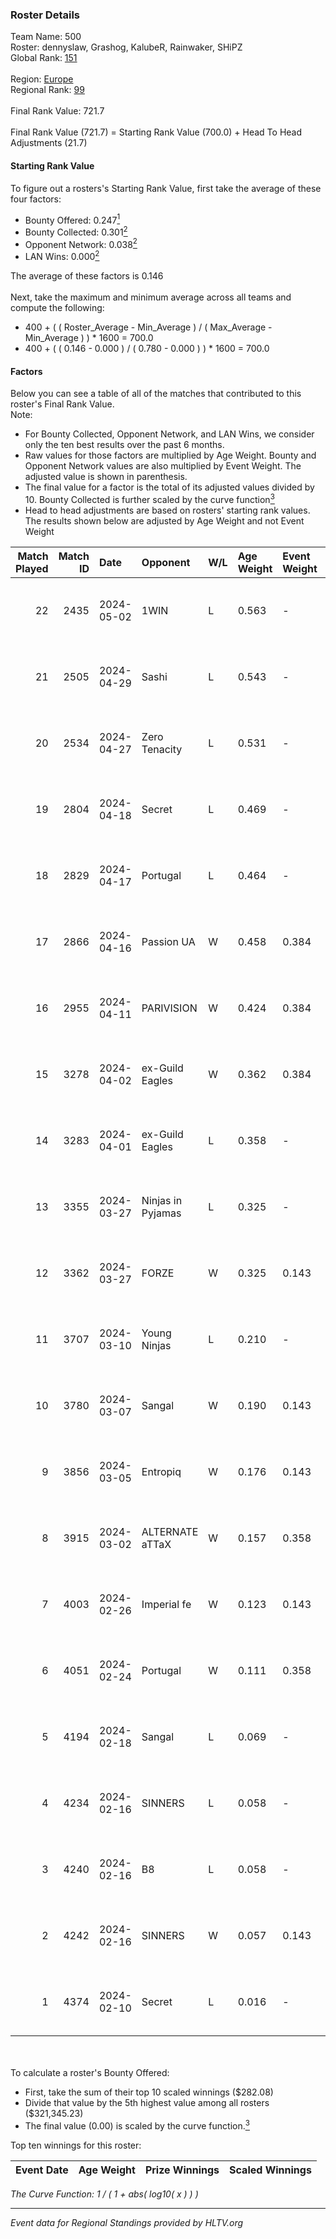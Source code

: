 ### Roster Details<br />
Team Name: 500<br />
Roster: dennyslaw, Grashog, KalubeR, Rainwaker, SHiPZ<br />
Global Rank: [151](../standings_global.md)<br />
<br />
Region: [Europe]( ../standings_europe.md)<br />
Regional Rank: [99]( ../standings_europe.md)<br />
<br />
Final Rank Value:  721.7<br />
<br />
Final Rank Value (721.7) = Starting Rank Value (700.0) + Head To Head Adjustments (21.7)<br />

#### Starting Rank Value<br />
To figure out a rosters's Starting Rank Value, first take the average of these four factors:<br />
- Bounty Offered: 0.247[<sup>1</sup>](#table2)
- Bounty Collected: 0.301[<sup>2</sup>](#table1)
- Opponent Network: 0.038[<sup>2</sup>](#table1)
- LAN Wins: 0.000[<sup>2</sup>](#table1)

The average of these factors is 0.146<br />
<br />
Next, take the maximum and minimum average across all teams and compute the following:<br />
- 400 + ( ( Roster_Average - Min_Average ) / ( Max_Average - Min_Average ) ) * 1600 = 700.0
- 400 + ( ( 0.146 - 0.000 ) / ( 0.780 - 0.000 ) ) * 1600 = 700.0


#### Factors<br />
Below you can see a table of all of the matches that contributed to this roster's Final Rank Value.<br />
Note:<br />

- For Bounty Collected, Opponent Network, and LAN Wins, we consider only the ten best results over the past 6 months.
- Raw values for those factors are multiplied by Age Weight. Bounty and Opponent Network values are also multiplied by Event Weight. The adjusted value is shown in parenthesis.
- The final value for a factor is the total of its adjusted values divided by 10. Bounty Collected is further scaled by the curve function[<sup>3</sup>](#curveFunction)
- Head to head adjustments are based on rosters' starting rank values. The results shown below are adjusted by Age Weight and not Event Weight
<span id="table1"></span><br />


| Match Played | Match ID | Date       | Opponent          | W/L | Age Weight | Event Weight | Bounty Collected | Opponent Network | LAN Wins  | H2H Adj. | Roster                                        |
| -: | -: | :- | :- | :- | :- | :- | :- | :- | :- | -: | :- |
|           22 |     2435 | 2024-05-02 | 1WIN              | L   | 0.563      | -            | -                | -                | -         |    -4.02 | dennyslaw, Grashog, KalubeR, Rainwaker, SHiPZ |
|           21 |     2505 | 2024-04-29 | Sashi             | L   | 0.543      | -            | -                | -                | -         |    -1.29 | dennyslaw, Grashog, Rainwaker, REDSTAR, SHiPZ |
|           20 |     2534 | 2024-04-27 | Zero Tenacity     | L   | 0.531      | -            | -                | -                | -         |    -2.26 | dennyslaw, Grashog, Rainwaker, REDSTAR, SHiPZ |
|           19 |     2804 | 2024-04-18 | Secret            | L   | 0.469      | -            | -                | -                | -         |   -11.04 | dennyslaw, Grashog, Rainwaker, REDSTAR, SHiPZ |
|           18 |     2829 | 2024-04-17 | Portugal          | L   | 0.464      | -            | -                | -                | -         |    -8.48 | dennyslaw, Grashog, Rainwaker, REDSTAR, SHiPZ |
|           17 |     2866 | 2024-04-16 | Passion UA        | W   | 0.458      | 0.384        | 0.173 (0.030)    | 1.000 (0.176)    | 0 (0.000) |    12.28 | dennyslaw, Grashog, Rainwaker, REDSTAR, SHiPZ |
|           16 |     2955 | 2024-04-11 | PARIVISION        | W   | 0.424      | 0.384        | 0.017 (0.003)    | 0.565 (0.092)    | 0 (0.000) |    11.78 | dennyslaw, Grashog, Rainwaker, REDSTAR, SHiPZ |
|           15 |     3278 | 2024-04-02 | ex-Guild Eagles   | W   | 0.362      | 0.384        | 0.007 (0.001)    | 0.213 (0.030)    | 0 (0.000) |     7.11 | dennyslaw, Grashog, Rainwaker, REDSTAR, SHiPZ |
|           14 |     3283 | 2024-04-01 | ex-Guild Eagles   | L   | 0.358      | -            | -                | -                | -         |    -4.33 | dennyslaw, Grashog, Rainwaker, REDSTAR, SHiPZ |
|           13 |     3355 | 2024-03-27 | Ninjas in Pyjamas | L   | 0.325      | -            | -                | -                | -         |    -0.04 | dennyslaw, Grashog, Rainwaker, REDSTAR, SHiPZ |
|           12 |     3362 | 2024-03-27 | FORZE             | W   | 0.325      | 0.143        | 0.058 (0.003)    | 0.169 (0.008)    | 0 (0.000) |     7.79 | dennyslaw, Grashog, Rainwaker, REDSTAR, SHiPZ |
|           11 |     3707 | 2024-03-10 | Young Ninjas      | L   | 0.210      | -            | -                | -                | -         |    -2.84 | dennyslaw, Grashog, Rainwaker, REDSTAR, SHiPZ |
|           10 |     3780 | 2024-03-07 | Sangal            | W   | 0.190      | 0.143        | 0.219 (0.006)    | 0.866 (0.024)    | 0 (0.000) |     5.53 | dennyslaw, Grashog, Rainwaker, REDSTAR, SHiPZ |
|            9 |     3856 | 2024-03-05 | Entropiq          | W   | 0.176      | 0.143        | 0.000 (0.000)    | 0.035 (0.001)    | 0 (0.000) |     1.64 | dennyslaw, Grashog, Rainwaker, REDSTAR, SHiPZ |
|            8 |     3915 | 2024-03-02 | ALTERNATE aTTaX   | W   | 0.157      | 0.358        | 0.031 (0.002)    | 0.550 (0.031)    | 0 (0.000) |     4.08 | dennyslaw, Grashog, Rainwaker, REDSTAR, SHiPZ |
|            7 |     4003 | 2024-02-26 | Imperial fe       | W   | 0.123      | 0.143        | 0.128 (0.002)    | 0.294 (0.005)    | 0 (0.000) |     3.34 | dennyslaw, Grashog, Rainwaker, REDSTAR, SHiPZ |
|            6 |     4051 | 2024-02-24 | Portugal          | W   | 0.111      | 0.358        | 0.003 (0.000)    | 0.118 (0.005)    | 0 (0.000) |     1.66 | dennyslaw, Grashog, Rainwaker, REDSTAR, SHiPZ |
|            5 |     4194 | 2024-02-18 | Sangal            | L   | 0.069      | -            | -                | -                | -         |    -0.15 | dennyslaw, Patrick, Rainwaker, REDSTAR, SHiPZ |
|            4 |     4234 | 2024-02-16 | SINNERS           | L   | 0.058      | -            | -                | -                | -         |    -0.14 | dennyslaw, Patrick, Rainwaker, REDSTAR, SHiPZ |
|            3 |     4240 | 2024-02-16 | B8                | L   | 0.058      | -            | -                | -                | -         |    -0.19 | dennyslaw, Patrick, Rainwaker, REDSTAR, SHiPZ |
|            2 |     4242 | 2024-02-16 | SINNERS           | W   | 0.057      | 0.143        | 0.037 (0.000)    | 0.808 (0.007)    | 0 (0.000) |     1.66 | dennyslaw, Patrick, Rainwaker, REDSTAR, SHiPZ |
|            1 |     4374 | 2024-02-10 | Secret            | L   | 0.016      | -            | -                | -                | -         |    -0.37 | dennyslaw, Patrick, Rainwaker, REDSTAR, SHiPZ |

<br />
<span id="table2"></span><br />
To calculate a roster's Bounty Offered:<br />

- First, take the sum of their top 10 scaled winnings ($282.08)
- Divide that value by the 5th highest value among all rosters ($321,345.23)
- The final value (0.00) is scaled by the curve function.[<sup>3</sup>](#curveFunction)

Top ten winnings for this roster:<br />

| Event Date | Age Weight | Prize Winnings | Scaled Winnings |
| :- | -: | :- | :- |


<span id="curveFunction"></span>_The Curve Function: 1 / ( 1 + abs( log10( x ) ) )_<br />

---
_Event data for Regional Standings provided by HLTV.org_<br />
